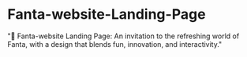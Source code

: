 # Fanta-website-Landing-Page
 "🍊 Fanta-website Landing Page: An invitation to the refreshing world of Fanta, with a design that blends fun, innovation, and interactivity."
